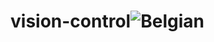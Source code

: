 # vision-control![Belgian](https://user-images.githubusercontent.com/91141798/209806319-781ad318-47ec-4cdd-96a3-3e79a45b463b.jpg)
